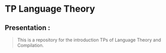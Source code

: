 # TP Language Theory

## Presentation :

>This is a repository for the introduction TPs of Language Theory and Compilation.
